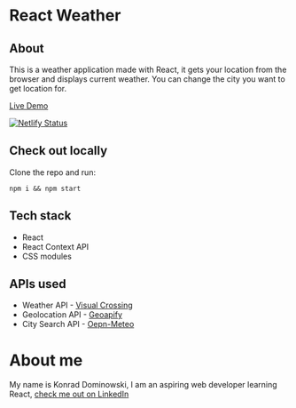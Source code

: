 # React Weather

## About

This is a weather application made with React, it gets your location from the browser and displays current weather. You can change the city you want to get location for.

[Live Demo](https://reactweatherkonrad.netlify.app/)

[![Netlify Status](https://api.netlify.com/api/v1/badges/d15b264a-06a1-4af8-bf61-f73dee15194b/deploy-status)](https://app.netlify.com/sites/velvety-halva-02ef12/deploys)

## Check out locally

Clone the repo and run:

```
npm i && npm start
```

## Tech stack

- React
- React Context API
- CSS modules

## APIs used

- Weather API - [Visual Crossing](https://www.visualcrossing.com/)
- Geolocation API - [Geoapify](https://www.geoapify.com/)
- City Search API - [Oepn-Meteo](https://open-meteo.com/)

# About me

My name is Konrad Dominowski, I am an aspiring web developer learning React, [check me out on LinkedIn](https://www.linkedin.com/in/konrad-dominowski-4767a8238/)
